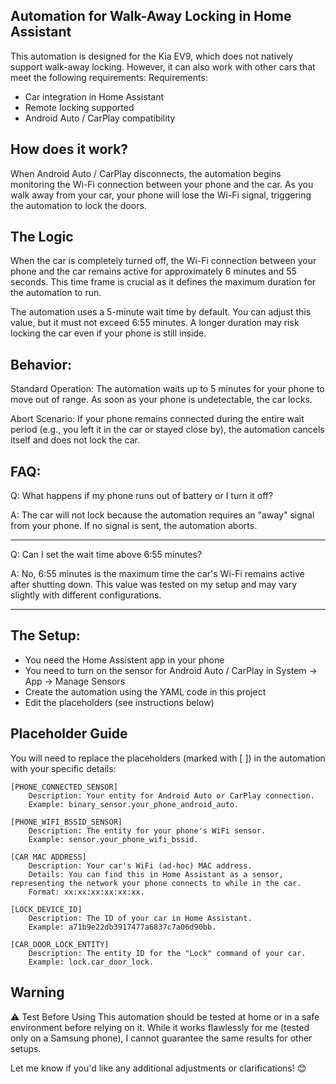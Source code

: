 Automation for Walk-Away Locking in Home Assistant
-
This automation is designed for the Kia EV9, which does not natively support walk-away locking. However, it can also work with other cars that meet the following requirements:
Requirements:

* Car integration in Home Assistant
* Remote locking supported
* Android Auto / CarPlay compatibility


How does it work?
-
When Android Auto / CarPlay disconnects, the automation begins monitoring the Wi-Fi connection between your phone and the car. As you walk away from your car, your phone will lose the Wi-Fi signal, triggering the automation to lock the doors.


The Logic
-
When the car is completely turned off, the Wi-Fi connection between your phone and the car remains active for approximately 6 minutes and 55 seconds. This time frame is crucial as it defines the maximum duration for the automation to run.

The automation uses a 5-minute wait time by default. You can adjust this value, but it must not exceed 6:55 minutes. A longer duration may risk locking the car even if your phone is still inside.

Behavior:
-
Standard Operation:
The automation waits up to 5 minutes for your phone to move out of range. As soon as your phone is undetectable, the car locks.

Abort Scenario:
If your phone remains connected during the entire wait period (e.g., you left it in the car or stayed close by), the automation cancels itself and does not lock the car.


FAQ:
-

Q: What happens if my phone runs out of battery or I turn it off?

A: The car will not lock because the automation requires an "away" signal from your phone. If no signal is sent, the automation aborts.

---

Q: Can I set the wait time above 6:55 minutes?

A: No, 6:55 minutes is the maximum time the car's Wi-Fi remains active after shutting down. This value was tested on my setup and may vary slightly with different configurations.

---

The Setup:
-
* You need the Home Assistent app in your phone
* You need to turn on the sensor for Android Auto / CarPlay in System -> App -> Manage Sensors
* Create the automation using the YAML code in this project
* Edit the placeholders (see instructions below)


Placeholder Guide
-
You will need to replace the placeholders (marked with [ ]) in the automation with your specific details:

    [PHONE_CONNECTED_SENSOR]
        Description: Your entity for Android Auto or CarPlay connection.
        Example: binary_sensor.your_phone_android_auto.

    [PHONE_WIFI_BSSID_SENSOR]
        Description: The entity for your phone's WiFi sensor.
        Example: sensor.your_phone_wifi_bssid.

    [CAR MAC ADDRESS]
        Description: Your car's WiFi (ad-hoc) MAC address.
        Details: You can find this in Home Assistant as a sensor, representing the network your phone connects to while in the car.
        Format: xx:xx:xx:xx:xx:xx.

    [LOCK_DEVICE_ID]
        Description: The ID of your car in Home Assistant.
        Example: a71b9e22db3917477a6837c7a06d90bb.

    [CAR_DOOR_LOCK_ENTITY]
        Description: The entity ID for the "Lock" command of your car.
        Example: lock.car_door_lock.


Warning
-
⚠️ Test Before Using
This automation should be tested at home or in a safe environment before relying on it. While it works flawlessly for me (tested only on a Samsung phone), I cannot guarantee the same results for other setups.

Let me know if you'd like any additional adjustments or clarifications! 😊
